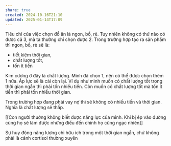 ```yaml
---
share: true
created: 2024-10-16T21:10
updated: 2025-01-14T17:09
---
```

Tiêu chí của việc chọn đồ ăn là ngon, bổ, rẻ. Tuy nhiên không có thứ nào có được cả 3, mà ta thường chỉ chọn được 2. Trong trường hợp tạo ra sản phẩm thì ngon, bổ, rẻ sẽ là:
- tiết kiệm thời gian,
- chất lượng tốt,
- tốn ít tiền

Kim cương ở đây là chất lượng. Mình đã chọn 1, nên có thể được chọn thêm 1 nữa. Áp lực sẽ là cái còn lại. Ví dụ như mình muốn có chất lượng tốt trong thời gian ngắn thì phải tốn nhiều tiền. Còn muốn có chất lượng tốt mà tốn ít tiền thì phải tốn nhiều thời gian. 

Trong trường hợp đang phải vay nợ thì sẽ không có nhiều tiền và thời gian. Nghĩa là chất lượng sẽ thấp.

[[Con người thường không biết được năng lực của mình. Khi bị ép vào đường cùng họ sẽ làm được những điều đến chính họ cũng ngạc nhiên]]

Sự huy động năng lượng chỉ hữu ích trong một thời gian ngắn, chứ không phải là cảnh cortisol thường xuyên
